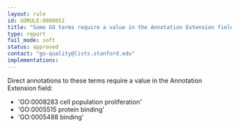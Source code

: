 ```yaml
---
layout: rule
id: GORULE:0000051
title: "Some GO terms require a value in the Annotation Extension field"
type: report
fail_mode: soft
status: approved
contact: "go-quality@lists.stanford.edu"
implementations:
---
```

Direct annotations to these terms require a value in the Annotation Extension field: 

 * 'GO:0008283 cell population proliferation' 
 * 'GO:0005515 protein binding' 
 * 'GO:0005488 binding'
